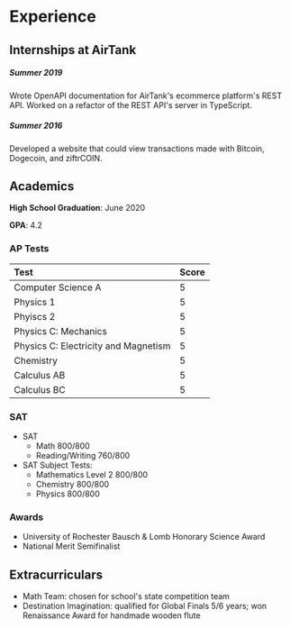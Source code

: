 # Experience

## Internships at AirTank

##### Summer 2019
Wrote OpenAPI documentation for AirTank's ecommerce platform's REST API. Worked on a refactor of the REST API's server in TypeScript.

##### Summer 2016
Developed a website that could view transactions made with Bitcoin, Dogecoin, and ziftrCOIN.

## Academics

**High School Graduation**: June 2020

**GPA**: 4.2

### AP Tests

| Test | Score |
|:----- |:------ |
| Computer Science A | 5 |
| Physics 1 | 5 |
| Phyiscs 2 | 5 |
| Physics C: Mechanics | 5 |
| Physics C: Electricity and Magnetism | 5 |
| Chemistry | 5 |
| Calculus AB | 5 |
| Calculus BC | 5 |

### SAT

- SAT
  - Math 800/800
  - Reading/Writing 760/800
- SAT Subject Tests:
  - Mathematics Level 2 800/800
  - Chemistry 800/800
  - Physics 800/800

### Awards

- University of Rochester Bausch & Lomb Honorary Science Award
- National Merit Semifinalist

## Extracurriculars

- Math Team: chosen for school's state competition team
- Destination Imagination: qualified for Global Finals 5/6 years; won Renaissance Award for handmade wooden flute
